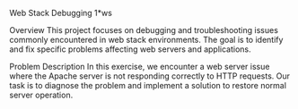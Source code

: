 Web Stack Debugging 1*ws

Overview
This project focuses on debugging and troubleshooting issues commonly encountered in web stack environments. The goal is to identify and fix specific problems affecting web servers and applications.

Problem Description
In this exercise, we encounter a web server issue where the Apache server is not responding correctly to HTTP requests. Our task is to diagnose the problem and implement a solution to restore normal server operation.
